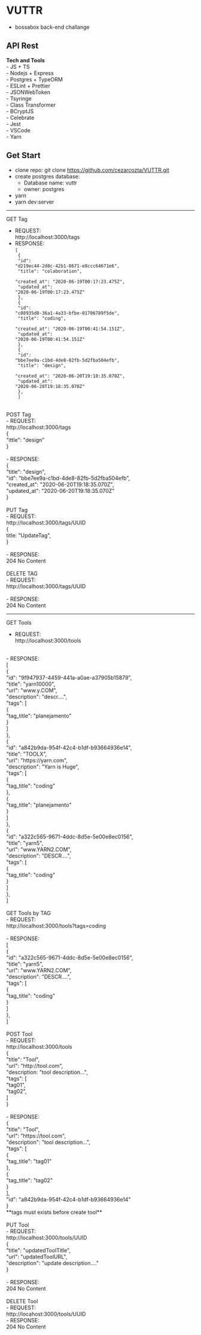 # VUTTR
  - bossabox back-end challange
## API Rest
  **Tech and Tools**<br>
    - JS + TS<br>
    - Nodejs + Express<br>
    - Postgres + TypeORM<br>
    - ESLint + Prettier<br>
    - JSONWebToken<br>
    - Tsyringe<br>
    - Class Transformer<br>
    - BCryptJS<br>
    - Celebrate<br>
    - Jest<br>
    - VSCode<br>
    - Yarn<br>
## Get Start
  - clone repo: git clone https://github.com/cezarcozta/VUTTR.git
  - create postgres database:
    - Database name: vuttr
    - owner: postgres
  - yarn
  - yarn dev:server
----------------------------------------------------------------------------
GET Tag<br>
  - REQUEST:<br>
    http://localhost:3000/tags<br>
  - RESPONSE:<br>
    <code>[<br>
      {<br>
        "id": "d219ec44-2d8c-42b1-8671-e8ccc64671e6",<br>
        "title": "colaboration",<br>
        "created_at": "2020-06-19T00:17:23.475Z",<br>
        "updated_at": "2020-06-19T00:17:23.475Z"<br>
      },<br>
      {<br>
        "id": "c08935d8-36a1-4a33-bfbe-01706789f5de",<br>
        "title": "coding",<br>
        "created_at": "2020-06-19T00:41:54.151Z",<br>
        "updated_at": "2020-06-19T00:41:54.151Z"<br>
      },<br>
      {<br>
        "id": "bbe7ee9a-c1bd-4de8-82fb-5d2fba504efb",<br>
        "title": "design",<br>
        "created_at": "2020-06-20T19:18:35.070Z",<br>
        "updated_at": "2020-06-20T19:18:35.070Z"<br>
      },<br>
    ]</code><br>
<br>
POST Tag<br>
  - REQUEST:<br>
    http://localhost:3000/tags<br>
    {<br>
      "ittle": "design"<br>
    }<br>
<br>
  - RESPONSE:<br>
    {<br>
      "title": "design",<br>
      "id": "bbe7ee9a-c1bd-4de8-82fb-5d2fba504efb",<br>
      "created_at": "2020-06-20T19:18:35.070Z",<br>
      "updated_at": "2020-06-20T19:18:35.070Z"<br>
    }<br>
<br>
PUT Tag<br>
  - REQUEST:<br>
    http://localhost:3000/tags/UUID<br>
    {<br>
      title: "UpdateTag",<br>
    }<br>
<br>
  - RESPONSE:<br>
    204 No Content<br>
<br>
DELETE TAG<br>
  - REQUEST:<br>
    http://localhost:3000/tags/UUID<br>
<br>
  - RESPONSE:<br>
    204 No Content<br>

------------------------------------------------------------------------------
GET Tools<br>
  - REQUEST:<br>
    http://localhost:3000/tools<br>
<br>
  - RESPONSE:<br>
    [<br>
      {<br>
        "id": "9f947937-4459-441a-a0ae-a37905b15879",<br>
        "title": "yarn10000",<br>
        "url": "www.y.COM",<br>
        "description": "descr....",<br>
        "tags": [<br>
          {<br>
            "tag_title": "planejamento"<br>
          }<br>
        ]<br>
      },<br>
      {<br>
        "id": "a842b9da-954f-42c4-b1df-b93664936e14",<br>
        "title": "TOOLX",<br>
        "url": "https://yarn.com",<br>
        "description": "Yarn is Huge",<br>
        "tags": [<br>
          {<br>
            "tag_title": "coding"<br>
          },<br>
          {<br>
            "tag_title": "planejamento"<br>
          }<br>
        ]<br>
      },<br>
      {<br>
        "id": "a322c565-9671-4ddc-8d5e-5e00e8ec0156",<br>
        "title": "yarn5",<br>
        "url": "www.YARN2.COM",<br>
        "description": "DESCR....",<br>
        "tags": [<br>
          {<br>
            "tag_title": "coding"<br>
          }<br>
        ]<br>
      },<br>
    ]<br>
<br>
GET Tools by TAG<br>
  - REQUEST:<br>
    http://localhost:3000/tools?tags=coding<br>
<br>
  - RESPONSE:<br>
    [<br>
      {<br>
        "id": "a322c565-9671-4ddc-8d5e-5e00e8ec0156",<br>
        "title": "yarn5",<br>
        "url": "www.YARN2.COM",<br>
        "description": "DESCR....",<br>
        "tags": [<br>
          {<br>
            "tag_title": "coding"<br>
          }<br>
        ]<br>
      },<br>
    ]<br>
<br>
POST Tool<br>
  - REQUEST:<br>
    http://localhost:3000/tools<br>
    {<br>
      "title": "Tool",<br>
      "url": "http://tool.com",<br>
      "description: "tool description...",<br>
      "tags": [<br>
        "tag01",<br>
        "tag02",<br>
      ]<br>
    }<br>
<br>
  - RESPONSE:<br>
    {<br>
      "title": "Tool",<br>
      "url": "https://tool.com",<br>
      "description": "tool description...",<br>
      "tags": [<br>
        {<br>
          "tag_title": "tag01"<br>
        },<br>
        {<br>
          "tag_title": "tag02"<br>
        }<br>
      ],<br>
      "id": "a842b9da-954f-42c4-b1df-b93664936e14"<br>
    }<br>
**tags must exists before create tool**<br>
<br>
PUT Tool<br>
  - REQUEST:<br>
    http://localhost:3000/tools/UUID<br>
    {<br>
	    "title": "updatedToolTitle",<br>
	    "url": "updatedToolURL",<br>
	    "description": "update description...."<br>
    }<br>
<br>
  - RESPONSE:<br>
    204 No Content<br>
<br>
DELETE Tool<br>
  - REQUEST:<br>
    http://locahost:3000/tools/UUID<br>
  - RESPONSE:<br>
    204 No Content<br>

